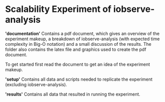 # Scalability Experiment of iobserve-analysis
**'documentation'**
Contains a pdf document, which gives an overview of the experiment makeup, a breakdown of iobserve-analysis (with expected time complexity in Big-O notation) and a small discussion of the results.
The folder also contains the latex file and graphics used to create the pdf document.

To get started first read the document to get an idea of the experiment makeup.

**'setup'**
Contains all data and scripts needed to replicate the experiment (excluding iobserve-analysis).

**'results'**
Contains all data that resulted in running the experiment.
